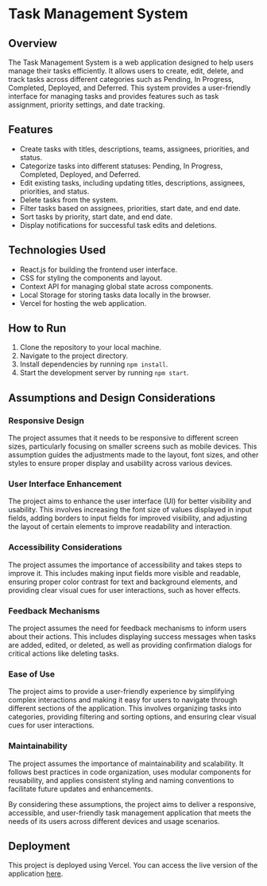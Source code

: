 # Task Management System

## Overview
The Task Management System is a web application designed to help users manage their tasks efficiently. It allows users to create, edit, delete, and track tasks across different categories such as Pending, In Progress, Completed, Deployed, and Deferred. This system provides a user-friendly interface for managing tasks and provides features such as task assignment, priority settings, and date tracking.

## Features
- Create tasks with titles, descriptions, teams, assignees, priorities, and status.
- Categorize tasks into different statuses: Pending, In Progress, Completed, Deployed, and Deferred.
- Edit existing tasks, including updating titles, descriptions, assignees, priorities, and status.
- Delete tasks from the system.
- Filter tasks based on assignees, priorities, start date, and end date.
- Sort tasks by priority, start date, and end date.
- Display notifications for successful task edits and deletions.

## Technologies Used
- React.js for building the frontend user interface.
- CSS for styling the components and layout.
- Context API for managing global state across components.
- Local Storage for storing tasks data locally in the browser.
- Vercel for hosting the web application.

## How to Run
1. Clone the repository to your local machine.
2. Navigate to the project directory.
3. Install dependencies by running `npm install`.
4. Start the development server by running `npm start`.

## Assumptions and Design Considerations

### Responsive Design
The project assumes that it needs to be responsive to different screen sizes, particularly focusing on smaller screens such as mobile devices. This assumption guides the adjustments made to the layout, font sizes, and other styles to ensure proper display and usability across various devices.

### User Interface Enhancement
The project aims to enhance the user interface (UI) for better visibility and usability. This involves increasing the font size of values displayed in input fields, adding borders to input fields for improved visibility, and adjusting the layout of certain elements to improve readability and interaction.

### Accessibility Considerations
The project assumes the importance of accessibility and takes steps to improve it. This includes making input fields more visible and readable, ensuring proper color contrast for text and background elements, and providing clear visual cues for user interactions, such as hover effects.

### Feedback Mechanisms
The project assumes the need for feedback mechanisms to inform users about their actions. This includes displaying success messages when tasks are added, edited, or deleted, as well as providing confirmation dialogs for critical actions like deleting tasks.

### Ease of Use
The project aims to provide a user-friendly experience by simplifying complex interactions and making it easy for users to navigate through different sections of the application. This involves organizing tasks into categories, providing filtering and sorting options, and ensuring clear visual cues for user interactions.

### Maintainability
The project assumes the importance of maintainability and scalability. It follows best practices in code organization, uses modular components for reusability, and applies consistent styling and naming conventions to facilitate future updates and enhancements.

By considering these assumptions, the project aims to deliver a responsive, accessible, and user-friendly task management application that meets the needs of its users across different devices and usage scenarios.

## Deployment
This project is deployed using Vercel. You can access the live version of the application [here](https://taskplanner-ntny4v8eh-rohitjingar.vercel.app/).
